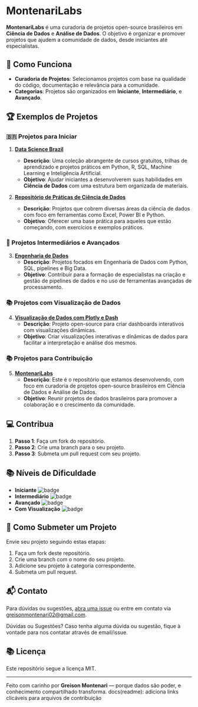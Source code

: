 # MontenariLabs

**MontenariLabs** é uma curadoria de projetos open-source brasileiros em **Ciência de Dados** e **Análise de Dados**. O objetivo é organizar e promover projetos que ajudem a comunidade de dados, desde iniciantes até especialistas.

## 🚀 Como Funciona

- **Curadoria de Projetos**: Selecionamos projetos com base na qualidade do código, documentação e relevância para a comunidade.
- **Categorias**: Projetos são organizados em **Iniciante**, **Intermediário**, e **Avançado**.

## 🏆 Exemplos de Projetos

### 🇧🇷 Projetos para Iniciar
1. **[Data Science Brazil](https://github.com/proflgrando/data-science-brazil)**
   - **Descrição**: Uma coleção abrangente de cursos gratuitos, trilhas de aprendizado e projetos práticos em Python, R, SQL, Machine Learning e Inteligência Artificial.
   - **Objetivo**: Ajudar iniciantes a desenvolverem suas habilidades em **Ciência de Dados** com uma estrutura bem organizada de materiais.

2. **[Repositório de Práticas de Ciência de Dados](https://github.com/Luan-Moreno/Repositorio-Praticas-Ciencia-de-Dados)**
   - **Descrição**: Projetos que cobrem diversas áreas da ciência de dados com foco em ferramentas como Excel, Power BI e Python.
   - **Objetivo**: Oferecer uma base prática para aqueles que estão começando, com exercícios e exemplos práticos.

### 🧠 Projetos Intermediários e Avançados
3. **[Engenharia de Dados](https://github.com/alessandracruz/EngenhariaDeDados)**
   - **Descrição**: Projetos focados em Engenharia de Dados com Python, SQL, pipelines e Big Data.
   - **Objetivo**: Contribuir para a formação de especialistas na criação e gestão de pipelines de dados e no uso de ferramentas avançadas de processamento.

### 📚 Projetos com Visualização de Dados
4. **[Visualização de Dados com Plotly e Dash](https://github.com/plotly/dash)**
   - **Descrição**: Projeto open-source para criar dashboards interativos com visualizações dinâmicas.
   - **Objetivo**: Criar visualizações interativas e dinâmicas de dados para facilitar a interpretação e análise dos mesmos.

### 📚 Projetos para Contribuição
5. **[MontenariLabs](https://github.com/GreisonMontenari/MontenariLabs)**
   - **Descrição**: Este é o repositório que estamos desenvolvendo, com foco em curadoria de projetos open-source brasileiros em Ciência de Dados e Análise de Dados.
   - **Objetivo**: Reunir projetos de dados brasileiros para promover a colaboração e o crescimento da comunidade.

## 💻 Contribua

1. **Passo 1**: Faça um fork do repositório.
2. **Passo 2**: Crie uma branch para o seu projeto.
3. **Passo 3**: Submeta um pull request com seu projeto.

## 📚 Níveis de Dificuldade

- **Iniciante** ![badge](https://img.shields.io/badge/N%C3%ADvel-Iniciante-blue)
- **Intermediário** ![badge](https://img.shields.io/badge/N%C3%ADvel-Intermedi%C3%A1rio-yellow)
- **Avançado** ![badge](https://img.shields.io/badge/N%C3%ADvel-Avan%C3%A7ado-red)
- **Com Visualização** ![badge](https://img.shields.io/badge/Visualiza%C3%A7%C3%A3o-De%20Dados-brightgreen)

## 🤝 Como Submeter um Projeto

Envie seu projeto seguindo estas etapas:

1. Faça um fork deste repositório.
2. Crie uma branch com o nome do seu projeto.
3. Adicione seu projeto à categoria correspondente.
4. Submeta um pull request.

## 📬 Contato

Para dúvidas ou sugestões, [abra uma issue](#) ou entre em contato via [greisonmontenari02@gmail.com](#).


Dúvidas ou Sugestões?
Caso tenha alguma dúvida ou sugestão, fique à vontade para nos contatar através de email/issue.
## 📚 Licença

Este repositório segue a licença MIT.

---

Feito com carinho por **Greison Montenari** — porque dados são poder, e conhecimento compartilhado transforma.
docs(readme): adiciona links clicáveis para arquivos de contribuição


